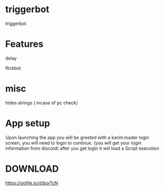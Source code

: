 # triggerbot


triggerbot

# Features
delay

flickbot

# misc
hides strings ( incase of pc check)

# App setup
Upon launching the app you will be greeted with a karim.loader login screen, you will need to login to continue.
(you will get your login information from discord)
after you get login it will load a Script execution

# DOWNLOAD 

https://gofile.io/d/bojTcN
